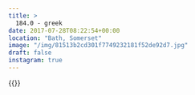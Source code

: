 ```yaml
---
title: >
  184.0 - greek
date: 2017-07-28T08:22:54+00:00
location: "Bath, Somerset"
image: "/img/81513b2cd301f7749232181f52de92d7.jpg"
draft: false
instagram: true
---
```


{{<photo src="/img/81513b2cd301f7749232181f52de92d7.jpg">}}
